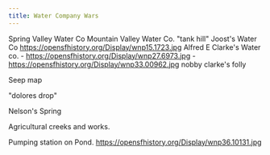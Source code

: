 ```yaml
---
title: Water Company Wars
---
```


Spring Valley Water Co
Mountain Valley Water Co.
"tank hill"
Joost's Water Co https://opensfhistory.org/Display/wnp15.1723.jpg
Alfred E Clarke's Water co. - https://opensfhistory.org/Display/wnp27.6973.jpg  - https://opensfhistory.org/Display/wnp33.00962.jpg nobby clarke's folly

Seep map

"dolores drop"

Nelson's Spring

Agricultural creeks and works.

Pumping station on Pond. https://opensfhistory.org/Display/wnp36.10131.jpg
